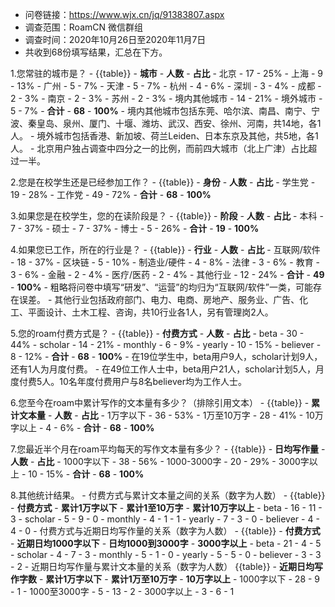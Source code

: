 - 问卷链接：https://www.wjx.cn/jq/91383807.aspx
- 调查范围：RoamCN 微信群组
- 调查时间：2020年10月26日至2020年11月7日
- 共收到68份填写结果，汇总在下方。

1.您常驻的城市是？
    - {{table}}
        - **城市**
            - **人数**
                - **占比**
        - 北京
            - 17
                - 25%
        - 上海
            - 9
                - 13%
        - 广州
            - 5
                - 7%
        - 天津
            - 5
                - 7%
        - 杭州
            - 4
                - 6%
        - 深圳
            - 3
                - 4%
        - 成都
            - 2
                - 3%
        - 南京
            - 2
                - 3%
        - 苏州
            - 2
                - 3%
        - 境内其他城市
            - 14
                - 21%
        - 境外城市
            - 5
                - 7%
        - **合计**
            - **68**
                - **100%**
    - 境内其他城市包括东莞、哈尔滨、南昌、南宁、宁波、秦皇岛、泉州、厦门、十堰、潍坊、武汉、西安、徐州、河南，共14地，各1人。
    - 境外城市包括香港、新加坡、荷兰Leiden、日本东京及其他，共5地，各1人。
    - 北京用户独占调查中四分之一的比例，而前四大城市（北上广津）占比超过一半。

2.您是在校学生还是已经参加工作？
    - {{table}}
        - **身份**
            - **人数**
                - **占比**
        - 学生党
            - 19
                - 28%
        - 工作党
            - 49
                - 72%
        - **合计**
            - **68**
                - **100%**

3.如果您是在校学生，您的在读阶段是？
    - {{table}}
        - **阶段**
            - **人数**
                - **占比**
        - 本科
            - 7
                - 37%
        - 硕士
            - 7
                - 37%
        - 博士
            - 5
                - 26%
        - **合计**
            - **19**
                - **100%**

4.如果您已工作，所在的行业是？
    - {{table}}
        - **行业**
            - **人数**
                - **占比**
        - 互联网/软件
            - 18
                - 37%
        - 区块链
            - 5
                - 10%
        - 制造业/硬件
            - 4
                - 8%
        - 法律
            - 3
                - 6%
        - 教育
            - 3
                - 6%
        - 金融
            - 2
                - 4%
        - 医疗/医药
            - 2
                - 4%
        - 其他行业
            - 12
                - 24%
        - **合计**
            - **49**
                - **100%**
    - 粗略将问卷中填写“研发”、“运营”的均归为“互联网/软件”一类，可能存在误差。
    - 其他行业包括政府部门、电力、电商、房地产、服务业、广告、化工、平面设计、土木工程、咨询，共10行业各1人，另有管理岗2人。

5.您的roam付费方式是？
    - {{table}}
        - **付费方式**
            - **人数**
                - **占比**
        - beta
            - 30
                - 44%
        - scholar
            - 14
                - 21%
        - monthly
            - 6
                - 9%
        - yearly
            - 10
                - 15%
        - believer
            - 8
                - 12%
        - **合计**
            - **68**
                - **100%**
    - 在19位学生中，beta用户9人，scholar计划9人，还有1人为月度付费。
    - 在49位工作人士中，beta用户21人，scholar计划5人，月度付费5人。10名年度付费用户与8名believer均为工作人士。

6.您至今在roam中累计写作的文本量有多少？（排除引用文本）
    - {{table}}
        - **累计文本量**
            - **人数**
                - **占比**
        - 1万字以下
            - 36
                - 53%
        - 1万至10万字
            - 28
                - 41%
        - 10万字以上
            - 4
                - 6%
        - **合计**
            - **68**
                - **100%**

7.您最近半个月在roam平均每天的写作文本量有多少？
    - {{table}}
        - **日均写作量**
            - **人数**
                - **占比**
        - 1000字以下
            - 38
                - 56%
        - 1000-3000字
            - 20
                - 29%
        - 3000字以上
            - 10
                - 15%
        - **合计**
            - **68**
                - **100%**

8.其他统计结果。
    - 付费方式与累计文本量之间的关系（数字为人数）
        - {{table}}
            - **付费方式**
                - **累计1万字以下**
                    - **累计1至10万字**
                        - **累计10万字以上**
            - beta
                - 16
                    - 11
                        - 3
            - scholar
                - 5
                    - 9
                        - 0
            - monthly
                - 4
                    - 1
                        - 1
            - yearly
                - 7
                    - 3
                        - 0
            - believer
                - 4
                    - 4
                        - 0
    - 付费方式与近期日均写作量的关系（数字为人数）
        - {{table}}
            - **付费方式**
                - **近期日均1000字以下**
                    - **日均1000到3000字**
                        - **3000字以上**
            - beta
                - 21
                    - 4
                        - 5
            - scholar
                - 4
                    - 7
                        - 3
            - monthly
                - 5
                    - 1
                        - 0
            - yearly
                - 5
                    - 5
                        - 0
            - believer
                - 3
                    - 3
                        - 2
    - 近期日均写作量与累计文本量的关系（数字为人数）
        {{table}}
            - **近期日均写作字数**
                - **累计1万字以下**
                    - **累计1万至10万字**
                        - **10万字以上**
            - 1000字以下
                - 28
                    - 9
                        - 1
            - 1000至3000字
                - 5
                    - 13
                        - 2
            - 3000字以上
                - 3
                    - 6
                        - 1
